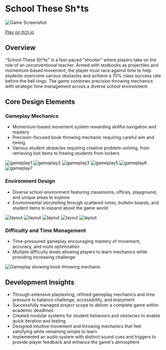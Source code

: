 <div class="page-content">

# School These Sh*ts

![Game Screenshot](https://dakillerxd.github.io/portfolio/assets/school-these-shits/main.png)

[Play on Itch.io](https://danielnoam.itch.io/school-these-shts)

<div class="project-card">

## Overview

"School These Sh*ts" is a fast-paced "shooter" where players take on the role of an unconventional teacher. Armed with textbooks as projectiles and momentum-based movement, the player must race against time to help students overcome various obstacles and achieve a 70% class success rate before the bell rings. The game combines precision throwing mechanics with strategic time management across a diverse school environment.

</div>
<div class="project-card">
    
## Core Design Elements

### Gameplay Mechanics

- Momentum-based movement system rewarding skillful navigation and mastery
- Precision-focused book throwing mechanic requiring careful aim and timing
- Various student obstacles requiring creative problem-solving, from retrieving lost items to freeing students from lockers

<div class="image-gallery">
    <img src="https://dakillerxd.github.io/portfolio/assets/school-these-shits/gameplay1.gif" alt="gameplay1">
    <img src="https://dakillerxd.github.io/portfolio/assets/school-these-shits/gameplay2.gif" alt="gameplay2">
    <img src="https://dakillerxd.github.io/portfolio/assets/school-these-shits/gameplay3.gif" alt="gameplay3">
    <img src="https://dakillerxd.github.io/portfolio/assets/school-these-shits/trickshot.gif" alt="gameplay5">
    <img src="https://dakillerxd.github.io/portfolio/assets/school-these-shits/mission1.gif" alt="gameplay6">
    <img src="https://dakillerxd.github.io/portfolio/assets/school-these-shits/mission2.gif" alt="gameplay7">
</div>

### Environment Design

- Diverse school environment featuring classrooms, offices, playground, and unique areas to explore
- Environmental storytelling through scattered notes, bulletin boards, and student items to expand about the game world

<div class="image-gallery">
    <img src="https://dakillerxd.github.io/portfolio/assets/school-these-shits/layout1.png" alt="layout">
    <img src="https://dakillerxd.github.io/portfolio/assets/school-these-shits/layout2.png" alt="layout">
    <img src="https://dakillerxd.github.io/portfolio/assets/school-these-shits/layout3.png" alt="layout">
    <img src="https://dakillerxd.github.io/portfolio/assets/school-these-shits/layout4.png" alt="layout">
    <img src="https://dakillerxd.github.io/portfolio/assets/school-these-shits/layout5.png" alt="layout">
</div>

### Difficulty and Time Management

- Time-pressured gameplay encouraging mastery of movement, accuracy, and route optimization
- Multiple difficulty levels allowing players to learn mechanics while providing increasing challenge

<div class="image-gallery">
    <img src="https://dakillerxd.github.io/portfolio/assets/school-these-shits/gameplay4.gif" alt="Gameplay showing book throwing mechanic">
</div>

<div class="project-card">
    
## Development Insights

- Through extensive playtesting, refined gameplay mechanics and time pressure to balance challenge, accessibility, and enjoyment
- Successfully managed project scope to deliver a complete game within academic deadlines
- Created modular systems for student behaviors and obstacles to enable quick iteration and testing
- Designed intuitive movement and throwing mechanics that feel satisfying while remaining simple to learn
- Implemented an audio system with distinct sound cues and triggers to provide player feedback and enhance the game's atmosphere

</div>

